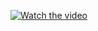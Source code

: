 [![Watch the video](https://img.youtube.com/vi/WSzW2q52JyA/maxresdefault.jpg)](https://youtu.be/WSzW2q52JyA)

